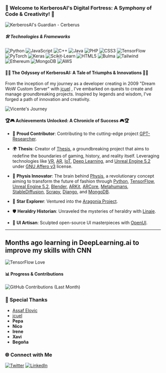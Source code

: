 ### 🏰 Welcome to KerberosAI's Digital Fortress: A Symphony of Code & Creativity! 🏰

![KerberosAI's Guardian - Cerberus](https://cdn.leonardo.ai/users/85b8cb83-3466-42d9-bdab-f4599fd0c092/generations/d0eaf4e1-1c14-4be5-9ee9-59dc81d172c7/variations/Default_three_head_cerberus_Bold_graphic_illustration_glowing_3_d0eaf4e1-1c14-4be5-9ee9-59dc81d172c7_1.jpg)

##### 🛠️ Technologies & Frameworks

![Python](https://img.shields.io/badge/Python-3776AB?style=for-the-badge&logo=python&logoColor=white) ![JavaScript](https://img.shields.io/badge/JavaScript-F7DF1E?style=for-the-badge&logo=javascript&logoColor=black) ![C++](https://img.shields.io/badge/C++-00599C?style=for-the-badge&logo=cplusplus&logoColor=white) ![Java](https://img.shields.io/badge/Java-007396?style=for-the-badge&logo=java&logoColor=white) ![PHP](https://img.shields.io/badge/PHP-777BB4?style=for-the-badge&logo=php&logoColor=white) ![CSS3](https://img.shields.io/badge/CSS3-1572B6?style=for-the-badge&logo=css3&logoColor=white) ![TensorFlow](https://img.shields.io/badge/TensorFlow-FF6F00?style=for-the-badge&logo=tensorflow&logoColor=white) ![PyTorch](https://img.shields.io/badge/PyTorch-EE4C2C?style=for-the-badge&logo=pytorch&logoColor=white) ![Keras](https://img.shields.io/badge/Keras-D00000?style=for-the-badge&logo=keras&logoColor=white) ![Scikit-Learn](https://img.shields.io/badge/ScikitLearn-F7931E?style=for-the-badge&logo=scikit-learn&logoColor=white) ![HTML5](https://img.shields.io/badge/HTML5-E34F26?style=for-the-badge&logo=html5&logoColor=white) ![Bulma](https://img.shields.io/badge/Bulma-00D1B2?style=for-the-badge&logo=bulma&logoColor=white) ![Tailwind](https://img.shields.io/badge/Tailwind-38B2AC?style=for-the-badge&logo=tailwind-css&logoColor=white) ![Ethereum](https://img.shields.io/badge/Ethereum-3C3C3D?style=for-the-badge&logo=ethereum&logoColor=white) ![MongoDB](https://img.shields.io/badge/MongoDB-47A248?style=for-the-badge&logo=mongodb&logoColor=white) ![AWS](https://img.shields.io/badge/AWS-232F3E?style=for-the-badge&logo=amazon-aws&logoColor=white)

#### 🌟🚀 The Odyssey of KerberosAI: A Tale of Triumphs & Innovations 🚀🌟

From the inception of my journey as a developer creating in 2009 "Dream WoW Custom Server" with [jcuel](https://github.com/jcuel) , I've embarked on quests to create and manage groundbreaking projects. Inspired by legends and wisdom, I've forged a path of innovation and creativity.

![Vicente's Journey](https://media.licdn.com/dms/image/D4D22AQHROUQAtvD85A/feedshare-shrink_800/0/1688957760779?e=1695859200&v=beta&t=DF2pGu1OEDMz1p9r9A5GXK5liq58c7YFCkRitB6KkF0)

#### 🏆🎮 Achievements Unlocked: A Chronicle of Success 🎮🏆

- 🤝 **Proud Contributor**: Contributing to the cutting-edge project [GPT-Researcher](https://github.com/assafelovic/gpt-researcher).

- 🌍 **Thesis**: Creator of [Thesis](https://github.com/kerberosai/thesis), a groundbreaking project that aims to redefine the boundaries of gaming, history, and reality itself. Leveraging technologies like [VR](https://github.com/ValveSoftware/openvr), [AR](https://github.com/google-ar/arcore-android-sdk), [IoT](https://github.com/iotaledger), [Deep Learning](https://github.com/tensorflow/tensorflow), and [Unreal Engine 5.2](https://www.unrealengine.com/) under [GNU Affero v3](https://github.com/licenses/agpl-3.0) license.

- 👗 **Physis Innovator**: The brain behind [Physis](https://github.com/kerberosai/physis), a revolutionary concept aiming to transform the future of fashion through [Python](https://github.com/python), [TensorFlow](https://github.com/tensorflow/tensorflow), [Unreal Engine 5.2](https://www.unrealengine.com/), [Blender](https://github.com/blender/blender), [ARKit](https://developer.apple.com/augmented-reality/arkit/), [ARCore](https://github.com/google-ar/arcore-android-sdk), [Metahumans](https://www.unrealengine.com/en-US/digital-humans), [StableDiffusion](https://github.com/CompVis/stablediff), [Scrapy](https://github.com/scrapy/scrapy), [Django](https://github.com/django/django), and [MongoDB](https://github.com/mongodb/mongo).

- 🌌 **Star Explorer**: Ventured into the [Aragonia Project](https://github.com/kerberosai/aragonia).

- 🛡️ **Heraldry Historian**: Unraveled the mysteries of heraldry with [Linaje](https://github.com/kerberosai/linaje).

- 🎨 **UI Artisan**: Sculpted open-source UI masterpieces with [OpenUI](https://github.com/kerberosai/openui).

---

## Months ago learning in DeepLearning.ai to improve my skills with CNN 

![TensorFlow Love](https://media.licdn.com/dms/image/D4D22AQE76iZrEMp8JQ/feedshare-shrink_800/0/1689144039119?e=1695859200&v=beta&t=491VZpWEahVIy9kJsDTAVxGbhDYv5GC4hvNsizjOrDk)

#### 📊 Progress & Contributions

![GitHub Contributions (Last Month)](https://ghchart.rshah.org/kerberosai?timeframe=month)

### 🙏 Special Thanks

- [Assaf Elovic](https://github.com/assafelovic)
- [jcuel](https://github.com/jcuel)
- **Pepa**
- **Nico**
- **Irene**
- **Xavi**
- **Begoña**

### 🌐 Connect with Me

[![Twitter](https://img.shields.io/badge/Twitter-1DA1F2?style=for-the-badge&logo=twitter&logoColor=white)](https://twitter.com/kerberosai) 
[![LinkedIn](https://img.shields.io/badge/LinkedIn-0077B5?style=for-the-badge&logo=linkedin&logoColor=white)](https://linkedin.com/in/vicent3)
